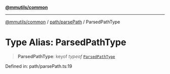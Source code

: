 [**@mmutils/common**](../../../README.md)

***

[@mmutils/common](../../../modules.md) / [path/parsePath](../README.md) / ParsedPathType

# Type Alias: ParsedPathType

> **ParsedPathType**: keyof *typeof* [`ParsedPathType`](../variables/ParsedPathType.md)

Defined in: path/parsePath.ts:19
